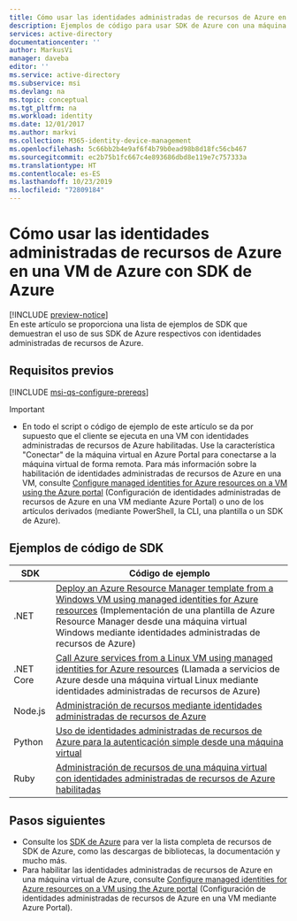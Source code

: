 ```yaml
---
title: Cómo usar las identidades administradas de recursos de Azure en una VM de Azure con SDK de Azure
description: Ejemplos de código para usar SDK de Azure con una máquina virtual de Azure con identidades administradas de recursos de Azure.
services: active-directory
documentationcenter: ''
author: MarkusVi
manager: daveba
editor: ''
ms.service: active-directory
ms.subservice: msi
ms.devlang: na
ms.topic: conceptual
ms.tgt_pltfrm: na
ms.workload: identity
ms.date: 12/01/2017
ms.author: markvi
ms.collection: M365-identity-device-management
ms.openlocfilehash: 5c66bb2b4e9af6f4b79b0ead98b8d18fc56cb467
ms.sourcegitcommit: ec2b75b1fc667c4e893686dbd8e119e7c757333a
ms.translationtype: HT
ms.contentlocale: es-ES
ms.lasthandoff: 10/23/2019
ms.locfileid: "72809184"
---
```

# <a name="how-to-use-managed-identities-for-azure-resources-on-an-azure-vm-with-azure-sdks"></a>Cómo usar las identidades administradas de recursos de Azure en una VM de Azure con SDK de Azure 

[!INCLUDE [preview-notice](../../../includes/active-directory-msi-preview-notice.md)]  
En este artículo se proporciona una lista de ejemplos de SDK que demuestran el uso de sus SDK de Azure respectivos con identidades administradas de recursos de Azure.

## <a name="prerequisites"></a>Requisitos previos

[!INCLUDE [msi-qs-configure-prereqs](../../../includes/active-directory-msi-qs-configure-prereqs.md)]

> [!IMPORTANT]
> - En todo el script o código de ejemplo de este artículo se da por supuesto que el cliente se ejecuta en una VM con identidades administradas de recursos de Azure habilitadas. Use la característica "Conectar" de la máquina virtual en Azure Portal para conectarse a la máquina virtual de forma remota. Para más información sobre la habilitación de identidades administradas de recursos de Azure en una VM, consulte [Configure managed identities for Azure resources on a VM using the Azure portal](qs-configure-portal-windows-vm.md) (Configuración de identidades administradas de recursos de Azure en una VM mediante Azure Portal) o uno de los artículos derivados (mediante PowerShell, la CLI, una plantilla o un SDK de Azure). 

## <a name="sdk-code-samples"></a>Ejemplos de código de SDK

| SDK             | Código de ejemplo |
| --------------- | ----------- |
| .NET            | [Deploy an Azure Resource Manager template from a Windows VM using managed identities for Azure resources](https://github.com/Azure-Samples/windowsvm-msi-arm-dotnet) (Implementación de una plantilla de Azure Resource Manager desde una máquina virtual Windows mediante identidades administradas de recursos de Azure) |
| .NET Core       | [Call Azure services from a Linux VM using managed identities for Azure resources](https://github.com/Azure-Samples/linuxvm-msi-keyvault-arm-dotnet/) (Llamada a servicios de Azure desde una máquina virtual Linux mediante identidades administradas de recursos de Azure) |
| Node.js         | [Administración de recursos mediante identidades administradas de recursos de Azure](https://azure.microsoft.com/resources/samples/resources-node-manage-resources-with-msi/) |
| Python          | [Uso de identidades administradas de recursos de Azure para la autenticación simple desde una máquina virtual](https://azure.microsoft.com/resources/samples/resource-manager-python-manage-resources-with-msi/) |
| Ruby            | [Administración de recursos de una máquina virtual con identidades administradas de recursos de Azure habilitadas](https://github.com/Azure-Samples/resources-ruby-manage-resources-with-msi/) |

## <a name="next-steps"></a>Pasos siguientes

- Consulte los [SDK de Azure](https://azure.microsoft.com/downloads/) para ver la lista completa de recursos de SDK de Azure, como las descargas de bibliotecas, la documentación y mucho más.
- Para habilitar las identidades administradas de recursos de Azure en una máquina virtual de Azure, consulte [Configure managed identities for Azure resources on a VM using the Azure portal](qs-configure-portal-windows-vm.md) (Configuración de identidades administradas de recursos de Azure en una VM mediante Azure Portal).








